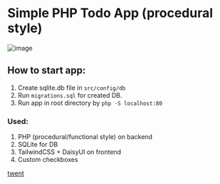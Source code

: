 # Simple PHP Todo App (procedural style)

![image](https://user-images.githubusercontent.com/7511983/191567752-84c637d7-1d6c-4d2e-b9b7-d99e1c1c1572.png)

## How to start app:
1. Create sqlite.db file in `src/config/db`
2. Run `migrations.sql` for created DB.
3. Run app in root directory by `php -S localhost:80`

### Used:
1. PHP (procedural/functional style) on backend
2. SQLite for DB
3. TailwindCSS + DaisyUI on frontend
4. Custom checkboxes

[twent](https://github.com/twent)

